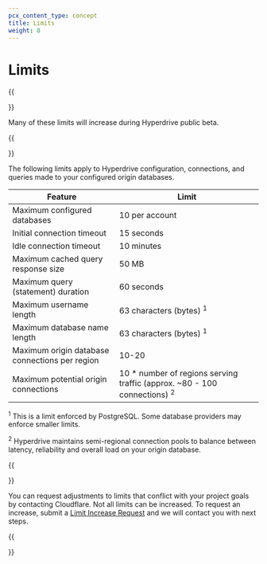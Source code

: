 ```yaml
---
pcx_content_type: concept
title: Limits
weight: 8
---
```


# Limits

{{<Aside type="note" heading="Hyperdrive beta">}}

Many of these limits will increase during Hyperdrive public beta.

{{</Aside>}}

The following limits apply to Hyperdrive configuration, connections, and queries made to your configured origin databases.

| Feature                                            | Limit                                        |
| -------------------------------------------------- | -------------------------------------------- | 
| Maximum configured databases                       | 10 per account                               |
| Initial connection timeout                         | 15 seconds                                   |
| Idle connection timeout                            | 10 minutes                                   |
| Maximum cached query response size                 | 50 MB                                        |
| Maximum query (statement) duration                 | 60 seconds                                   |
| Maximum username length                            | 63 characters (bytes) <sup>1</sup>    |
| Maximum database name length                       | 63 characters (bytes) <sup>1</sup>     |
| Maximum origin database connections per region     | 10-20                                        | 
| Maximum potential origin connections               | 10 * number of regions serving traffic (approx. ~80 - 100 connections) <sup>2</sup> | 

<sup>1</sup> This is a limit enforced by PostgreSQL. Some database providers may enforce smaller limits.

<sup>2</sup> Hyperdrive maintains semi-regional connection pools to balance between latency, reliability and overall load on your origin database.

{{<Aside type="note">}}

You can request adjustments to limits that conflict with your project goals by contacting Cloudflare. Not all limits can be increased. To request an increase, submit a [Limit Increase Request](https://forms.gle/ukpeZVLWLnKeixDu7) and we will contact you with next steps.

{{</Aside>}}